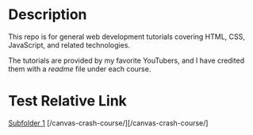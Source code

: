 # Description

This repo is for general web development tutorials covering HTML, CSS, JavaScript, and related technologies.

The tutorials are provided by my favorite YouTubers, and I have credited them with a _readme_ file under each course.


# Test Relative Link
[Subfolder 1](/canvas-crash-course/)
[/canvas-crash-course/][/canvas-crash-course/]
